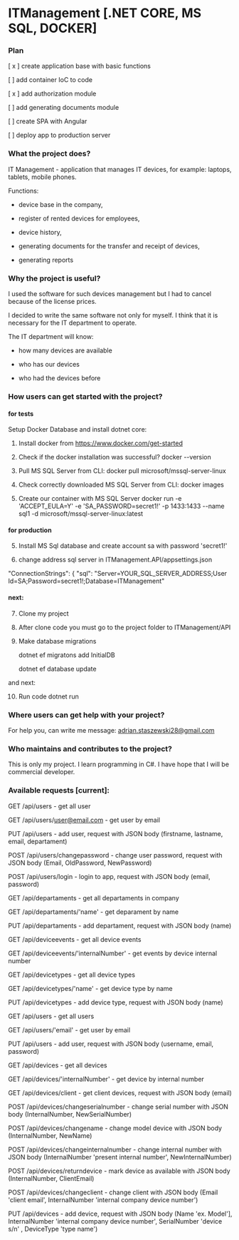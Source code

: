 # ITManagement [.NET CORE, MS SQL, DOCKER]

### Plan

[ x ] create application base with basic functions

[   ] add container IoC to code

[ x ] add authorization module

[   ] add generating documents module

[   ] create SPA with Angular

[   ] deploy app to production server


### What the project does?
IT Management - application that manages IT devices, for example: laptops, tablets, mobile phones.  

Functions: 

* device base in the company, 

* register of rented devices for employees, 

* device history, 

* generating documents for the transfer and receipt of devices, 

* generating reports

### Why the project is useful?
I used the software for such devices management but I had to cancel because of the license prices.

I decided to write the same software not only for myself. I think that it is necessary for the IT department to operate.

The IT department will know:

* how many devices are available

* who has our devices

* who had the devices before

### How users can get started with the project?
#### for tests

Setup Docker Database and install dotnet core:

1. Install docker from https://www.docker.com/get-started

2. Check if the docker installation was successful?
    docker --version

2. Pull MS SQL Server from CLI: 
    docker pull microsoft/mssql-server-linux

3. Check correctly downloaded MS SQL Server from CLI:
    docker images

4. Create our container with MS SQL Server
    docker run -e 'ACCEPT_EULA=Y' -e 'SA_PASSWORD=secret1!' -p 1433:1433 --name sql1 -d microsoft/mssql-server-linux:latest

#### for production
5. Install MS Sql database and create account sa with password 'secret1!'

6. change address sql server in ITManagement.API/appsettings.json

  "ConnectionStrings": {
    "sql": "Server=YOUR_SQL_SERVER_ADDRESS;User Id=SA;Password=secret1!;Database=ITManagement"

#### next:

7. Clone my project

8. After clone code you must go to the project folder to ITManagement/API

9. Make database migrations
    
    dotnet ef migratons add InitialDB
    
    dotnet ef database update
    
and next:

10. Run code
    dotnet run
    
### Where users can get help with your project?

For help you, can write me message: adrian.staszewski28@gmail.com

### Who maintains and contributes to the project?

This is only my project. I learn programming in C#. I have hope that I will be commercial developer.

### Available requests [current]:

GET /api/users - get all user

GET /api/users/user@email.com - get user by email

PUT /api/users - add user, request with JSON body (firstname, lastname, email, departament)

POST /api/users/changepassword - change user password, request with JSON body (Email, OldPassword, NewPassword)

POST /api/users/login - login to app, request with JSON body (email, password)

GET /api/departaments - get all departaments in company

GET /api/departaments/'name' - get deparament by name

PUT /api/departaments - add departament, request with JSON body (name)

GET /api/deviceevents - get all device events

GET /api/deviceevents/'internalNumber' - get events by device internal number

GET /api/devicetypes - get all device types

GET /api/devicetypes/'name' - get device type by name

PUT /api/devicetypes - add device type, request with JSON body (name)

GET /api/users - get all users

GET /api/users/'email' - get user by email

PUT /api/users - add user, request with JSON body (username, email, password)

GET /api/devices - get all devices 

GET /api/devices/'internalNumber' - get device by internal number

GET /api/devices/client - get client devices, request with JSON body (email)

POST /api/devices/changeserialnumber - change serial number with JSON body (InternalNumber, NewSerialNumber)

POST /api/devices/changename - change model device with JSON body (InternalNumber, NewName)

POST /api/devices/changeinternalnumber - change internal number with JSON body (InternalNumber 'present internal number', NewInternalNumber)

POST /api/devices/returndevice - mark device as available with JSON body (InternalNumber, ClientEmail)

POST /api/devices/changeclient - change client with JSON body (Email 'client email', InternalNumber 'internal company device number')

PUT /api/devices - add device, request with JSON body (Name 'ex. Model'], InternalNumber 'internal company device number',             SerialNumber 'device s/n' , DeviceType 'type name')


